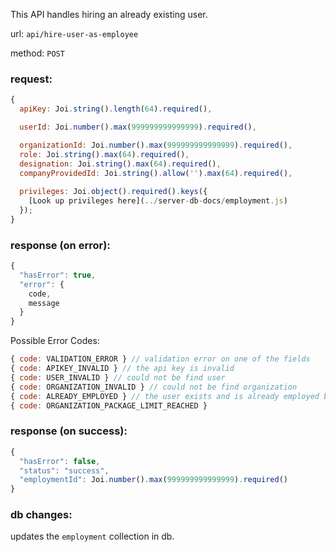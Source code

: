 This API handles hiring an already existing user.

url: `api/hire-user-as-employee`

method: `POST`

### request: 
```js
{
  apiKey: Joi.string().length(64).required(),

  userId: Joi.number().max(999999999999999).required(),

  organizationId: Joi.number().max(999999999999999).required(),
  role: Joi.string().max(64).required(),
  designation: Joi.string().max(64).required(),
  companyProvidedId: Joi.string().allow('').max(64).required(),
  
  privileges: Joi.object().required().keys({
    [Look up privileges here](../server-db-docs/employment.js)
  });
}
```

### response (on error):
```js
{
  "hasError": true,
  "error": {
    code,
    message
  }
}
```

Possible Error Codes:
```js
{ code: VALIDATION_ERROR } // validation error on one of the fields
{ code: APIKEY_INVALID } // the api key is invalid
{ code: USER_INVALID } // could not be find user
{ code: ORGANIZATION_INVALID } // could not be find organization
{ code: ALREADY_EMPLOYED } // the user exists and is already employed by another organization
{ code: ORGANIZATION_PACKAGE_LIMIT_REACHED }
```

### response (on success):
```js
{
  "hasError": false,
  "status": "success",
  "employmentId": Joi.number().max(999999999999999).required()
}
```

### db changes:
updates the `employment` collection in db.